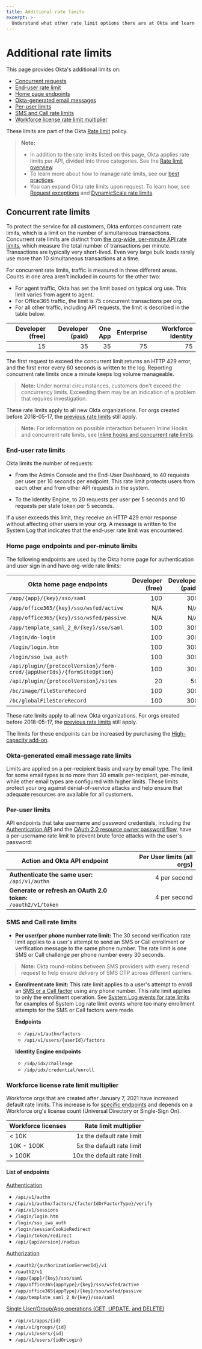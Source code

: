 ```yaml
---
title: Additional rate limits
excerpt: >-
  Understand what other rate limit options there are at Okta and learn how to design for efficient use of resources
---
```


# Additional rate limits

This page provides Okta's additional limits on:

* [Concurrent requests](#concurrent-rate-limits)
* [End-user rate limit](#end-user-rate-limits)
* [Home page endpoints](#home-page-endpoints-and-per-minute-limits)
* [Okta-generated email messages](#okta-generated-email-message-rate-limits)
* [Per-user limits](#per-user-limits)
* [SMS and Call rate limits](#sms-and-call-rate-limits)
* [Workforce license rate limit multiplier](#workforce-license-rate-limit-multiplier)

These limits are part of the Okta [Rate limit](/docs/reference/rate-limits) policy.

> **Note:**
>
> * In addition to the rate limits listed on this page, Okta applies rate limits per API, divided into three categories. See the [Rate limit overview](/docs/reference/rate-limits).
> * To learn more about how to manage rate limits, see our [best practices](/docs/reference/rl-best-practices).
> * You can expand Okta rate limits upon request. To learn how, see [Request exceptions](/docs/reference/rl-best-practices/#request-exceptions) and [DynamicScale rate limits](/docs/reference/rl-dynamic-scale/).
>

## Concurrent rate limits

To protect the service for all customers, Okta enforces concurrent rate limits, which is a limit on the number of simultaneous transactions. Concurrent rate limits are distinct from [the org-wide, per-minute API rate limits](/docs/reference/rate-limits/), which measure the total number of transactions per minute. Transactions are typically very short-lived. Even very large bulk loads rarely use more than 10 simultaneous transactions at a time.

For concurrent rate limits, traffic is measured in three different areas. Counts in one area aren't included in counts for the other two:

* For agent traffic, Okta has set the limit based on typical org use. This limit varies from agent to agent.
* For Office365 traffic, the limit is 75 concurrent transactions per org.
* For all other traffic, including API requests, the limit is described in the table below.

| Developer (free)  | Developer (paid)  | One App  | Enterprise  | Workforce Identity  |
| ----------------: | ----------------: | -------: | ----------: | ------------------: |
| 15                | 35                | 35       | 75          | 75                  |

The first request to exceed the concurrent limit returns an HTTP 429 error, and the first error every 60 seconds is written to the log. Reporting concurrent rate limits once a minute keeps log volume manageable.

> **Note:** Under normal circumstances, customers don't exceed the concurrency limits. Exceeding them may be an indication of a problem that requires investigation.

These rate limits apply to all new Okta organizations. For orgs created before 2018-05-17, the [previous rate limits](/docs/reference/rl-previous/) still apply.

> **Note:** For information on possible interaction between Inline Hooks and concurrent rate limits, see [Inline hooks and concurrent rate limits](/docs/concepts/inline-hooks/#inline-hooks-and-concurrent-rate-limits).

### End-user rate limits

Okta limits the number of requests:
* From the Admin Console and the End-User Dashboard, to 40 requests per user per 10 seconds per endpoint. This rate limit protects users from each other and from other API requests in the system.

* To the Identity Engine, to 20 requests per user per 5 seconds and 10 requests per state token per 5 seconds. <ApiLifecycle access="ie" />

If a user exceeds this limit, they receive an HTTP 429 error response without affecting other users in your org. A message is written to the System Log that indicates that the end-user rate limit was encountered.

### Home page endpoints and per-minute limits

The following endpoints are used by the Okta home page for authentication and user sign in and have org-wide rate limits:

| Okta home page endpoints                                                | Developer (free)  | Developer (paid)  | One App  | Enterprise  | Workforce Identity |
| ----------------------------------------------------------------------- | ----------------: | ----------------: | -------: | ----------: | ------------------:|
| `/app/{app}/{key}/sso/saml`                                             | 100               | 300               | *300     | *600        | 750                |
| `/app/office365/{key}/sso/wsfed/active`                                 | N/A               | N/A               | N/A      | 2000        | 1000               |
| `/app/office365/{key}/sso/wsfed/passive`                                | N/A               | N/A               | N/A      | 250         | 250                |
| `/app/template_saml_2_0/{key}/sso/saml`                                 | 100               | 300               | *300     | *600        | 2500               |
| `/login/do-login`                                                       | 100               | 300               | 300      | 600         | 200                |
| `/login/login.htm`                                                      | 100               | 300               | 300      | 600         | 850                |
| `/login/sso_iwa_auth`                                                   | 100               | 300               | 300      | 600         | 500                |
| `/api/plugin/{protocolVersion}/form-cred/{appUserIds}/{formSiteOption}` | 100               | 300               | *300     | *600        | 650                |
| `/api/plugin/{protocolVersion}/sites`                                   | 20                | 50                | 50       | 100         | 150                |
| `/bc/image/fileStoreRecord`                                             | 100               | 300               | *300     | *600        | 500                |
| `/bc/globalFileStoreRecord`                                             | 100               | 300               | *300     | *600        | 500                |

These rate limits apply to all new Okta organizations. For orgs created before 2018-05-17, the [previous rate limits](/docs/reference/rl-previous/) still apply.

The limits for these endpoints can be increased by purchasing the [High-capacity add-on](/docs/reference/rl-previous/#high-capacity-rate-limits).

### Okta-generated email message rate limits

Limits are applied on a per-recipient basis and vary by email type. The limit for some email types is no more than 30 emails per-recipient, per-minute, while other email types are configured with higher limits. These limits protect your org against denial-of-service attacks and help ensure that adequate resources are available for all customers.

### Per-user limits

API endpoints that take username and password credentials, including the [Authentication API](/docs/reference/api/authn/) and the [OAuth 2.0 resource owner password flow](/docs/guides/implement-password/), have a per-username rate limit to prevent brute force attacks with the user's password:

| Action and Okta API endpoint                                      | Per User limits (all orgs) |
| ----------------------------------------------------------------- | -------------------------: |
| **Authenticate the same user:**<br>`/api/v1/authn`                | 4 per second               |
| **Generate or refresh an OAuth 2.0 token:**<br>`/oauth2/v1/token` | 4 per second               |

### SMS and Call rate limits

* **Per user/per phone number rate limit:** The 30 second verification rate limit applies to a user's attempt to send an SMS or Call enrollment or verification message to the same phone number. The rate limit is one SMS or Call challenge per phone number every 30 seconds.

> **Note:** Okta round-robins between SMS providers with every resend request to help ensure delivery of SMS OTP across different carriers.

* **Enrollment rate limit:** This rate limit applies to a user's attempt to enroll an [SMS or a Call factor](/docs/reference/api/factors/) using any phone number. This rate limit applies to only the enrollment operation. See [System Log events for rate limits](/docs/reference/rl-system-log-events/#debugcontext-object-examples) for examples of System Log rate limit events where too many enrollment attempts for the SMS or Call factors were made.

  **Endpoints**
  * `/api/v1/authn/factors`
  * `/api/v1/users/{userId}/factors`

  **Identity Engine endpoints**<br>
  <ApiLifecycle access="ie" />
  * `/idp/idx/challenge`
  * `/idp/idx/credential/enroll`

### Workforce license rate limit multiplier

Workforce orgs that are created after January 7, 2021 have increased default rate limits. This increase is for [specific endpoints](#list-of-endpoints) and depends on a Workforce org's license count (Universal Directory or Single-Sign On).

| Workforce licenses | Rate limit multiplier      |
| ------------------ | -------------------------: |
| < 10K              | 1x the default rate limit  |
| 10K - 100K         | 5x the default rate limit  |
| > 100K             | 10x the default rate limit |

#### List of endpoints

[Authentication](/docs/reference/rl-global-enduser/)

* `/api/v1/authn`
* `/api/v1/authn/factors/{factorIdOrFactorType}/verify`
* `/api/v1/sessions`
* `/login/login.htm`
* `/login/sso_iwa_auth`
* `/login/sessionCookieRedirect`
* `/login/token/redirect`
* `/api/{apiVersion}/radius`

[Authorization](/docs/reference/rl-global-enduser/)

* `/oauth2/{authorizationServerId}/v1`
* `/oauth2/v1`
* `/app/{app}/{key}/sso/saml`
* `/app/office365{appType}/{key}/sso/wsfed/active`
* `/app/office365{appType}/{key}/sso/wsfed/passive`
* `/app/template_saml_2_0/{key}/sso/saml`

[Single User/Group/App operations (GET, UPDATE, and DELETE)](/docs/reference/rl-dynamic-scale/)

* `/api/v1/apps/{id}`
* `/api/v1/groups/{id}`
* `/api/v1/users/{id}`
* `/api/v1/users/{idOrLogin}`
